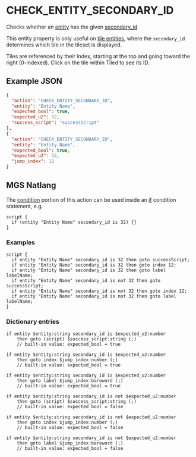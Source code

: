 # CHECK_ENTITY_SECONDARY_ID

Checks whether an [entity](../entities) has the given [secondary_id](../entity_types).

This entity property is only useful on [tile entities](../entity_types#tile-entity), where the `secondary_id` determines which tile in the tileset is displayed.

Tiles are referenced by their index, starting at the top and going toward the right (0-indexed). Click on the tile within Tiled to see its ID.

## Example JSON

```json
{
  "action": "CHECK_ENTITY_SECONDARY_ID",
  "entity": "Entity Name",
  "expected_bool": true,
  "expected_u2": 32,
  "success_script": "successScript"
},
{
  "action": "CHECK_ENTITY_SECONDARY_ID",
  "entity": "Entity Name",
  "expected_bool": true,
  "expected_u2": 32,
  "jump_index": 12
}
```

## MGS Natlang

The [condition](../conditional_gotos) portion of this action can be used inside an [if](../mgs/advanced_syntax#if-and-else) condition statement, e.g.

```mgs
script {
  if (entity "Entity Name" secondary_id is 32) {}
}
```

### Examples

```mgs
script {
  if entity "Entity Name" secondary_id is 32 then goto successScript;
  if entity "Entity Name" secondary_id is 32 then goto index 12;
  if entity "Entity Name" secondary_id is 32 then goto label labelName;
  if entity "Entity Name" secondary_id is not 32 then goto successScript;
  if entity "Entity Name" secondary_id is not 32 then goto index 12;
  if entity "Entity Name" secondary_id is not 32 then goto label labelName;
}
```

### Dictionary entries

```
if entity $entity:string secondary_id is $expected_u2:number
    then goto (script) $success_script:string (;)
	// built-in value: expected_bool = true

if entity $entity:string secondary_id is $expected_u2:number
    then goto index $jump_index:number (;)
	// built-in value: expected_bool = true

if entity $entity:string secondary_id is $expected_u2:number
    then goto label $jump_index:bareword (;)
	// built-in value: expected_bool = true

if entity $entity:string secondary_id is not $expected_u2:number
    then goto (script) $success_script:string (;)
	// built-in value: expected_bool = false

if entity $entity:string secondary_id is not $expected_u2:number
    then goto index $jump_index:number (;)
	// built-in value: expected_bool = false

if entity $entity:string secondary_id is not $expected_u2:number
    then goto label $jump_index:bareword (;)
	// built-in value: expected_bool = false
```
